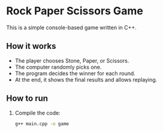 # Rock Paper Scissors Game

This is a simple console-based game written in C++.

## How it works
- The player chooses Stone, Paper, or Scissors.
- The computer randomly picks one.
- The program decides the winner for each round.
- At the end, it shows the final results and allows replaying.

## How to run
1. Compile the code:
   ```bash
   g++ main.cpp -o game
